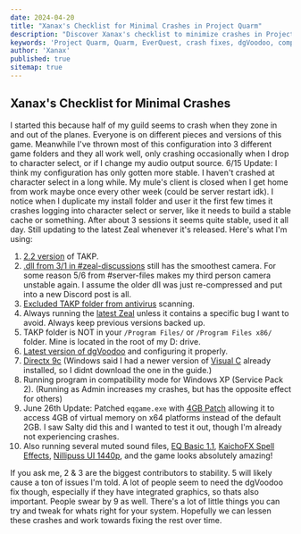 ```yaml
---
date: 2024-04-20
title: "Xanax's Checklist for Minimal Crashes in Project Quarm"
description: "Discover Xanax's checklist to minimize crashes in Project Quarm, including tips on configurations, dgVoodoo fixes, and compatibility settings."
keywords: 'Project Quarm, Quarm, EverQuest, crash fixes, dgVoodoo, compatibility settings, TAKP, Zeal, DirectX 9c'
author: 'Xanax'
published: true
sitemap: true
---
```


## Xanax's Checklist for Minimal Crashes

I started this because half of my guild seems to crash when they zone in and out of the planes. Everyone is on different pieces and versions of this game. Meanwhile I've thrown most of this configuration into 3 different game folders and they all work well, only crashing occasionally when I drop to character select, or if I change my audio output source. 6/15 Update: I think my configuration has only gotten more stable. I haven't crashed at character select in a long while. My mule's client is closed when I get home from work maybe once every other week (could be server restart idk). I notice when I duplicate my install folder and user it the first few times it crashes logging into character select or server, like it needs to build a stable cache or something. After about 3 sessions it seems quite stable, used it all day. Still updating to the latest Zeal whenever it's released. Here's what I'm using:

1. [2.2 version](https://drive.google.com/file/d/1qoBktDeJMJKPBr-EZxub1vspJhz11i1y) of TAKP.
2. [.dll from 3/1 in #zeal-discussions](https://discord.com/channels/1133452007412334643/1210670176077348934/1227704216655761499) still has the smoothest camera. For some reason 5/6 from #server-files makes my third person camera unstable again. I assume the older dll was just re-compressed and put into a new Discord post is all.
3. [Excluded TAKP folder from antivirus](https://quarm.guide/installing-the-game#prerequisite-2-required-excluding-your-takp-installation) scanning.
4. Always running the [latest Zeal](https://github.com/iamclint/Zeal/releases) unless it contains a specific bug I want to avoid. Always keep previous versions backed up.
5. TAKP folder is NOT in your `/Program Files/` or `/Program Files x86/` folder. Mine is located in the root of my D: drive.
6. [Latest version of dgVoodoo](http://dege.freeweb.hu/dgVoodoo2/dgVoodoo2/) and configuring it properly.
7. [Directx 9c](https://www.microsoft.com/en-us/download/details.aspx?id=8109) (Windows said I had a newer version of [Visual C](https://www.microsoft.com/en-us/download/details.aspx?id=53587) already installed, so I didnt download the one in the guide.)
8. Running program in compatibility mode for Windows XP (Service Pack 2). (Running as Admin increases my crashes, but has the opposite effect for others)
9. June 26th Update: Patched `eqgame.exe` with [4GB Patch](https://ntcore.com/4gb-patch/) allowing it to access 4GB of virtual memory on x64 platforms instead of the default 2GB. I saw Salty did this and I wanted to test it out, though I'm already not experiencing crashes.
10. Also running several muted sound files, [EQ Basic 1.1](https://www.reddit.com/r/project1999/comments/10rz5r0/eq_basic_v11_an_eq_graphics_overhaul_project/), [KaichoFX Spell Effects](https://www.reddit.com/r/ProjectQuarm/comments/17h98xq/comment/k6prhur/), [Nillipuss UI 1440p](https://github.com/NilliP/NillipussUI_1440p), and the game looks absolutely amazing!

If you ask me, 2 & 3 are the biggest contributors to stability. 5 will likely cause a ton of issues I'm told. A lot of people seem to need the dgVoodoo fix though, especially if they have integrated graphics, so thats also important. People swear by 9 as well. There's a lot of little things you can try and tweak for whats right for your system. Hopefully we can lessen these crashes and work towards fixing the rest over time.
